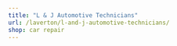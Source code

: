 ```yaml
---
title: "L & J Automotive Technicians"
url: /laverton/l-and-j-automotive-technicians/
shop: car repair
---
```

